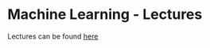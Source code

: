 # Machine Learning - Lectures

Lectures can be found [here](https://drive.google.com/drive/folders/1kwBmajTmeihl2uyShCDioAn31BzHylnQ?usp=sharing)